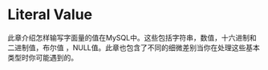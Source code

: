 # Literal Value

此章介绍怎样输写字面量的值在MySQL中。这些包括字符串，数值，十六进制和二进制值，布尔值 ，NULL值。此章也包含了不同的细微差别当你在处理这些基本类型时你可能遇到的。





